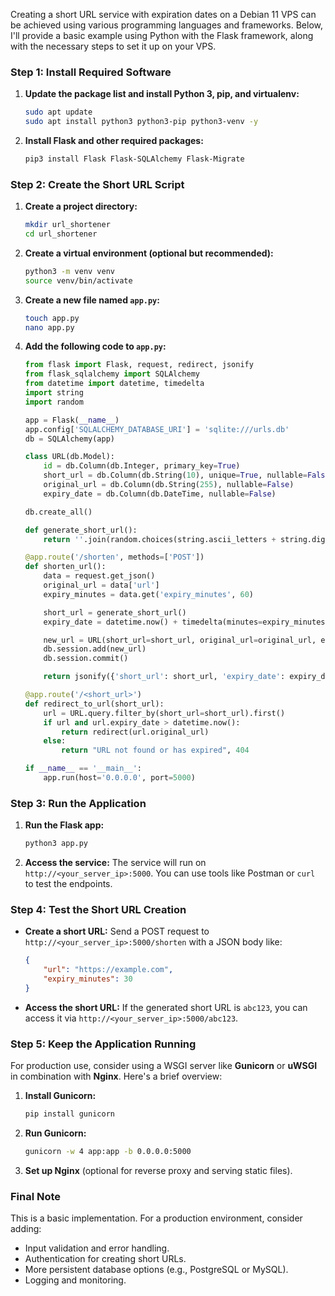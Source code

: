 Creating a short URL service with expiration dates on a Debian 11 VPS can be achieved using various programming languages and frameworks. Below, I'll provide a basic example using Python with the Flask framework, along with the necessary steps to set it up on your VPS.

### Step 1: Install Required Software

1. **Update the package list and install Python 3, pip, and virtualenv:**
   ```bash
   sudo apt update
   sudo apt install python3 python3-pip python3-venv -y
   ```

2. **Install Flask and other required packages:**
   ```bash
   pip3 install Flask Flask-SQLAlchemy Flask-Migrate
   ```

### Step 2: Create the Short URL Script

1. **Create a project directory:**
   ```bash
   mkdir url_shortener
   cd url_shortener
   ```

2. **Create a virtual environment (optional but recommended):**
   ```bash
   python3 -m venv venv
   source venv/bin/activate
   ```

3. **Create a new file named `app.py`:**
   ```bash
   touch app.py
   nano app.py
   ```

4. **Add the following code to `app.py`:**

   ```python
   from flask import Flask, request, redirect, jsonify
   from flask_sqlalchemy import SQLAlchemy
   from datetime import datetime, timedelta
   import string
   import random

   app = Flask(__name__)
   app.config['SQLALCHEMY_DATABASE_URI'] = 'sqlite:///urls.db'
   db = SQLAlchemy(app)

   class URL(db.Model):
       id = db.Column(db.Integer, primary_key=True)
       short_url = db.Column(db.String(10), unique=True, nullable=False)
       original_url = db.Column(db.String(255), nullable=False)
       expiry_date = db.Column(db.DateTime, nullable=False)

   db.create_all()

   def generate_short_url():
       return ''.join(random.choices(string.ascii_letters + string.digits, k=6))

   @app.route('/shorten', methods=['POST'])
   def shorten_url():
       data = request.get_json()
       original_url = data['url']
       expiry_minutes = data.get('expiry_minutes', 60)

       short_url = generate_short_url()
       expiry_date = datetime.now() + timedelta(minutes=expiry_minutes)

       new_url = URL(short_url=short_url, original_url=original_url, expiry_date=expiry_date)
       db.session.add(new_url)
       db.session.commit()

       return jsonify({'short_url': short_url, 'expiry_date': expiry_date.isoformat()})

   @app.route('/<short_url>')
   def redirect_to_url(short_url):
       url = URL.query.filter_by(short_url=short_url).first()
       if url and url.expiry_date > datetime.now():
           return redirect(url.original_url)
       else:
           return "URL not found or has expired", 404

   if __name__ == '__main__':
       app.run(host='0.0.0.0', port=5000)
   ```

### Step 3: Run the Application

1. **Run the Flask app:**
   ```bash
   python3 app.py
   ```

2. **Access the service:**
   The service will run on `http://<your_server_ip>:5000`. You can use tools like Postman or `curl` to test the endpoints.

### Step 4: Test the Short URL Creation

- **Create a short URL:**
  Send a POST request to `http://<your_server_ip>:5000/shorten` with a JSON body like:
  ```json
  {
      "url": "https://example.com",
      "expiry_minutes": 30
  }
  ```

- **Access the short URL:**
  If the generated short URL is `abc123`, you can access it via `http://<your_server_ip>:5000/abc123`.

### Step 5: Keep the Application Running

For production use, consider using a WSGI server like **Gunicorn** or **uWSGI** in combination with **Nginx**. Here's a brief overview:

1. **Install Gunicorn:**
   ```bash
   pip install gunicorn
   ```

2. **Run Gunicorn:**
   ```bash
   gunicorn -w 4 app:app -b 0.0.0.0:5000
   ```

3. **Set up Nginx** (optional for reverse proxy and serving static files).

### Final Note

This is a basic implementation. For a production environment, consider adding:

- Input validation and error handling.
- Authentication for creating short URLs.
- More persistent database options (e.g., PostgreSQL or MySQL).
- Logging and monitoring.
